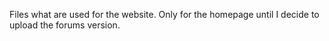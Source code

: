Files what are used for the website.
Only for the homepage until I decide to upload the forums version.
